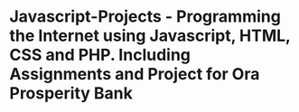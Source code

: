 # Javascript-Projects - Programming the Internet using Javascript, HTML, CSS and PHP. Including Assignments and Project for Ora Prosperity Bank
